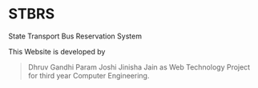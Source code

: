 # STBRS
State Transport Bus Reservation System

This Website is developed by
>Dhruv Gandhi
Param Joshi
Jinisha Jain 
as Web Technology Project for third year Computer Engineering.
